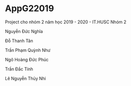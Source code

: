# AppG22019
Project cho nhóm 2 năm học 2019 - 2020 - IT.HUSC
Nhóm 2

Nguyễn Đức Nghĩa

Đỗ Thanh Tân

Trần Phạm Quỳnh Như

Ngô Hoàng Đức Phúc

Trần Đắc Tính

Lê Nguyễn Thủy Nhi
